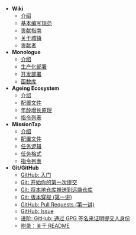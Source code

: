 - **Wiki**
  - [介绍](/wiki/index.md)
  - [基本编写规范](/wiki/manual.md)
  - [贡献指南](/wiki/contribution.md)
  - [关于城镇](/wiki/about-realms.md)
  - [贡献者](/wiki/contributors.md)
- **Monologue**
  - [介绍](/monologue/index.md)
  - [生产化部署](/monologue/production.md)
  - [开发部署](/monologue/development.md)
  - [函数库](/monologue/functions.md)
- **Ageing Ecosystem**
  - [介绍](/ageing/index.md)
  - [配置文件](/ageing/config.md)
  - [年龄增长原理](/ageing/growth.md)
  - [指令列表](/ageing/commands.md)
- **MissionTap**
  - [介绍](/missiontap/index.md)
  - [配置文件](/missiontap/config.md)
  - [任务逻辑](/missiontap/mission.md)
  - [任务格式](/missiontap/structure.md)
  - [指令列表](/missiontap/commands.md)
- **Git/GitHub**
  - [GitHub: 入门](github/github_welcome.md)
  - [Git: 开始你的第一次提交](github/git_first_commit.md)
  - [Git: 将本地仓库推送到远端仓库](github/git_push_remote.md)
  - [Git: 版本穿梭 (第一讲)](github/git_reset_1.md)
  - [GitHub: Pull Requests (第一讲)](github/github_pull_requests_1.md)
  - [GitHub: Issue](github/github_issue.md)
  - [进阶: GitHub: 通过 GPG 签名来证明提交人身份](github/github_gpg_sign.md)
  - [附录：关于 README](github/about_readme.md)